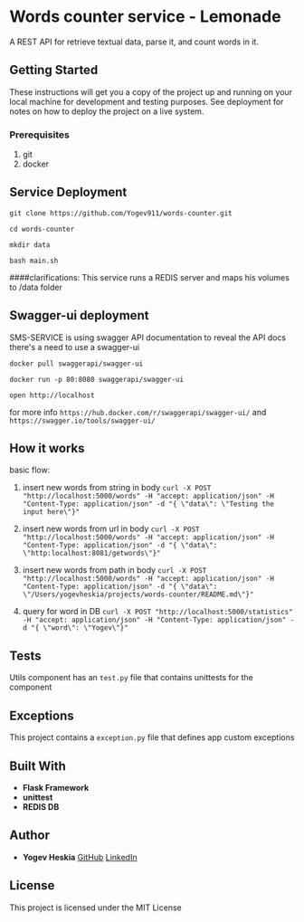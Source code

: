 # Words counter service - Lemonade

A REST API for retrieve textual data, parse it, and count words in it.

## Getting Started

These instructions will get you a copy of the project up and running on your local machine for development and testing purposes. See deployment for notes on how to deploy the project on a live system.

### Prerequisites
1. git
2. docker

## Service Deployment
```
git clone https://github.com/Yogev911/words-counter.git

cd words-counter

mkdir data

bash main.sh
```

####clarifications:
This service runs a REDIS server and maps his volumes to /data folder

## Swagger-ui deployment
SMS-SERVICE is using swagger API documentation
to reveal the API docs there's a need to use a swagger-ui

```
docker pull swaggerapi/swagger-ui

docker run -p 80:8080 swaggerapi/swagger-ui

open http://localhost
```
for more info `https://hub.docker.com/r/swaggerapi/swagger-ui/` and `https://swagger.io/tools/swagger-ui/`

## How it works
basic flow:

1. insert new words from string in body
`curl -X POST "http://localhost:5000/words" -H "accept: application/json" -H "Content-Type: application/json" -d "{ \"data\": \"Testing the input here\"}"`

2. insert new words from url in body
`curl -X POST "http://localhost:5000/words" -H "accept: application/json" -H "Content-Type: application/json" -d "{ \"data\": \"http:localhost:8081/getwords\"}"`

3. insert new words from path in body
`curl -X POST "http://localhost:5000/words" -H "accept: application/json" -H "Content-Type: application/json" -d "{ \"data\": \"/Users/yogevheskia/projects/words-counter/README.md\"}"`

4. query for word in DB
`curl -X POST "http://localhost:5000/statistics" -H "accept: application/json" -H "Content-Type: application/json" -d "{ \"word\": \"Yogev\"}"`


## Tests
Utils component has an `test.py` file that contains unittests for the component

## Exceptions
This project contains a `exception.py` file that defines app custom exceptions

## Built With
* **Flask Framework**
* **unittest**
* **REDIS DB**

## Author

* **Yogev Heskia**  [GitHub](https://github.com/yogev911) [LinkedIn](https://www.linkedin.com/in/yogevh/)

## License

This project is licensed under the MIT License
